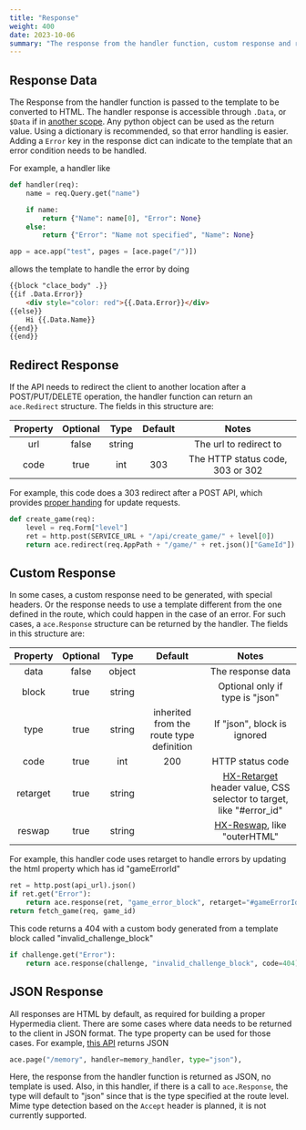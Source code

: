 ```yaml
---
title: "Response"
weight: 400
date: 2023-10-06
summary: "The response from the handler function, custom response and redirects"
---
```


## Response Data

The Response from the handler function is passed to the template to be converted to HTML. The handler response is accessible through `.Data`, or `$Data` if in [another scope](https://pkg.go.dev/text/template#:~:text=When%20execution%20begins%2C%20%24%20is%20set%20to%20the%20data%20argument%20passed%20to%20Execute%2C%20that%20is%2C%20to%20the%20starting%20value%20of%20dot.). Any python object can be used as the return value. Using a dictionary is recommended, so that error handling is easier. Adding a `Error` key in the response dict can indicate to the template that an error condition needs to be handled.

For example, a handler like

```python
def handler(req):
    name = req.Query.get("name")

    if name:
        return {"Name": name[0], "Error": None}
    else:
        return {"Error": "Name not specified", "Name": None}

app = ace.app("test", pages = [ace.page("/")])
```

allows the template to handle the error by doing

<!-- prettier-ignore -->
```html
{{block "clace_body" .}}
{{if .Data.Error}}
    <div style="color: red">{{.Data.Error}}</div>
{{else}}
    Hi {{.Data.Name}}
{{end}}
{{end}}

```

<!-- prettier-ignore-end -->

## Redirect Response

If the API needs to redirect the client to another location after a POST/PUT/DELETE operation, the handler function can return an `ace.Redirect` structure. The fields in this structure are:

| Property | Optional |  Type  | Default |              Notes               |
| :------: | :------: | :----: | :-----: | :------------------------------: |
|   url    |  false   | string |         |      The url to redirect to      |
|   code   |   true   |  int   |   303   | The HTTP status code, 303 or 302 |

For example, this code does a 303 redirect after a POST API, which provides [proper handing](https://en.wikipedia.org/wiki/Post/Redirect/Get) for update requests.

```python
def create_game(req):
    level = req.Form["level"]
    ret = http.post(SERVICE_URL + "/api/create_game/" + level[0])
    return ace.redirect(req.AppPath + "/game/" + ret.json()["GameId"])
```

## Custom Response

In some cases, a custom response need to be generated, with special headers. Or the response needs to use a template different from the one defined in the route, which could happen in the case of an error. For such cases, a `ace.Response` structure can be returned by the handler. The fields in this structure are:

| Property | Optional |  Type  |                 Default                  |                                                                                Notes                                                                                 |
| :------: | :------: | :----: | :--------------------------------------: | :------------------------------------------------------------------------------------------------------------------------------------------------------------------: |
|   data   |  false   | object |                                          |                                                                          The response data                                                                           |
|  block   |   true   | string |                                          |                                                                   Optional only if type is "json"                                                                    |
|   type   |   true   | string | inherited from the route type definition |                                                                     If "json", block is ignored                                                                      |
|   code   |   true   |  int   |                   200                    |                                                                           HTTP status code                                                                           |
| retarget |   true   | string |                                          | [HX-Retarget](https://htmx.org/reference/#:~:text=for%20possible%20values-,HX%2DRetarget,-a%20CSS%20selector) header value, CSS selector to target, like "#error_id" |
|  reswap  |   true   | string |                                          |                       [HX-Reswap](https://htmx.org/reference/#:~:text=the%20location%20bar-,HX%2DReswap,-allows%20you%20to), like "outerHTML"                        |

For example, this handler code uses retarget to handle errors by updating the html property which has id "gameErrorId"

```python
ret = http.post(api_url).json()
if ret.get("Error"):
    return ace.response(ret, "game_error_block", retarget="#gameErrorId")
return fetch_game(req, game_id)
```

This code returns a 404 with a custom body generated from a template block called "invalid_challenge_block"

```python
if challenge.get("Error"):
    return ace.response(challenge, "invalid_challenge_block", code=404)
```

## JSON Response

All responses are HTML by default, as required for building a proper Hypermedia client. There are some cases where data needs to be returned to the client in JSON format. The type property can be used for those cases. For example, [this API](https://github.com/claceio/clace/blob/1f2ca6b09a73112dc8c97cb0575942dba4d75f89/examples/memory_usage/app.star#L98) returns JSON

```python
ace.page("/memory", handler=memory_handler, type="json"),
```

Here, the response from the handler function is returned as JSON, no template is used. Also, in this handler, if there is a call to `ace.Response`, the type will default to "json" since that is the type specified at the route level. Mime type detection based on the `Accept` header is planned, it is not currently supported.
